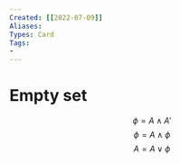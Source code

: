 ```yaml
---
Created: [[2022-07-09]]
Aliases: 
Types: Card
Tags: 
- 
---
```

# Empty set
$$\phi=A\land A'$$
$$\phi=A\land \phi$$
$$A=A\lor \phi$$